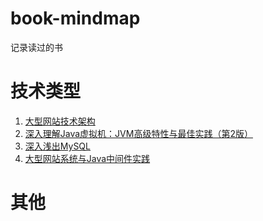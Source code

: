 # book-mindmap

记录读过的书

# 技术类型

1.  [大型网站技术架构](https://github.com/rainbowda/book-mindmap/tree/master/%E5%A4%A7%E5%9E%8B%E7%BD%91%E7%AB%99%E6%8A%80%E6%9C%AF%E6%9E%B6%E6%9E%84)
2.  [深入理解Java虚拟机：JVM高级特性与最佳实践（第2版）](https://github.com/rainbowda/book-mindmap/tree/master/%E6%B7%B1%E5%85%A5%E7%90%86%E8%A7%A3Java%E8%99%9A%E6%8B%9F%E6%9C%BA%EF%BC%9AJVM%E9%AB%98%E7%BA%A7%E7%89%B9%E6%80%A7%E4%B8%8E%E6%9C%80%E4%BD%B3%E5%AE%9E%E8%B7%B5%EF%BC%88%E7%AC%AC2%E7%89%88%EF%BC%89)
3.  [深入浅出MySQL](https://github.com/rainbowda/book-mindmap/tree/master/%E6%B7%B1%E5%85%A5%E6%B5%85%E5%87%BAMySQL)
4.  [大型网站系统与Java中间件实践](https://github.com/rainbowda/book-mindmap/tree/master/%E5%A4%A7%E5%9E%8B%E7%BD%91%E7%AB%99%E7%B3%BB%E7%BB%9F%E4%B8%8EJava%E4%B8%AD%E9%97%B4%E4%BB%B6%E5%AE%9E%E8%B7%B5)


# 其他

